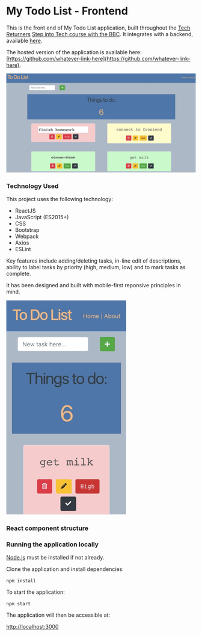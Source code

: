 # My Todo List - Frontend

This is the front end of My Todo List application, built throughout the [Tech Returners](https://techreturners.com) [Step into Tech course with the BBC](https://www.youtube.com/watch?v=iH5zl6iQYoo). It integrates with a backend, available [here](https://github.com/your-backend-repo).

The hosted version of the application is available here: [https://github.com/whatever-link-here](https://github.com/whatever-link-here).

![app_screenshot](images/todo_list_app.jpeg)

### Technology Used

This project uses the following technology:

- ReactJS
- JavaScript (ES2015+)
- CSS
- Bootstrap
- Webpack
- Axios
- ESLint

Key features include adding/deleting tasks, in-line edit of descriptions, ability to label tasks by priority (high, medium, low) and to mark tasks as complete. 

It has been designed and built with mobile-first reponsive principles in mind. 

![app_mobile_screenshot](images/todo_list_mobile.jpeg)

### React component structure

### Running the application locally

[Node.js](https://nodejs.org/en/) must be installed if not already.

Clone the application and install dependencies:

    npm install

To start the application:

    npm start

The application will then be accessible at:

[http://localhost:3000](http://localhost:3000)
